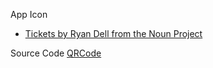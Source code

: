 App Icon
* [Tickets by Ryan Dell from the Noun Project](https://thenounproject.com/search/?q=tickets&i=27553)

Source Code
[QRCode](https://github.com/aschuch/QRCode)
